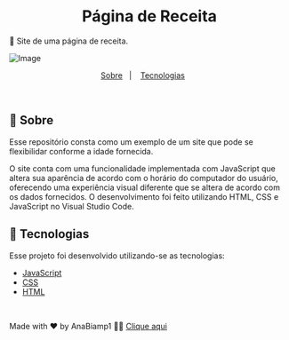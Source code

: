 <h1 align="center">
 Página de Receita
</h1>

🥘 Site de uma página de receita.

![Image](https://github.com/user-attachments/assets/3cbb7f94-0150-476f-a8e0-7d36a5b06407)

<p align="center">
  <a href="#page_with_curl-about">Sobre</a>&nbsp;&nbsp;&nbsp;|&nbsp;&nbsp;&nbsp;
  <a href="#hammer-technologies">Tecnologias</a>&nbsp;&nbsp;&nbsp;&nbsp;&nbsp;&nbsp;

</p>

</br>

## :page_with_curl: Sobre

Esse repositório consta como um exemplo de um site que pode se flexibilidar conforme a idade fornecida.

O site conta com uma funcionalidade implementada com JavaScript que altera sua aparência de acordo com o horário do computador do usuário, oferecendo uma experiência visual diferente que se altera de acordo com os dados fornecidos. O desenvolvimento foi feito utilizando HTML, CSS e JavaScript no Visual Studio Code.

## :hammer: Tecnologias

Esse projeto foi desenvolvido utilizando-se as tecnologias:

- [JavaScript](https://developer.mozilla.org/pt-BR/docs/Web/JavaScript/Guide)
- [CSS](https://developer.mozilla.org/pt-BR/docs/Web/CSS/Reference)
- [HTML](https://developer.mozilla.org/pt-BR/docs/Learn_web_development/Getting_started/Your_first_website/Creating_the_content)


</br>

Made with ❤️ by AnaBiamp1 👋🏻 [Clique aqui ](https://github.com/Anabiamp1)

